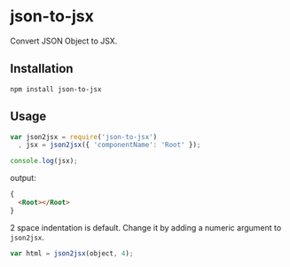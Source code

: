 # json-to-jsx

Convert JSON Object to JSX. 

## Installation

	npm install json-to-jsx

## Usage

```javascript	
var json2jsx = require('json-to-jsx')
  , jsx = json2jsx({ 'componentName': 'Root' });

console.log(jsx);
```

output:

```html  
{
  <Root></Root>
}
```

2 space indentation is default. Change it by adding a numeric argument to `json2jsx`.

```javascript
var html = json2jsx(object, 4);
```

